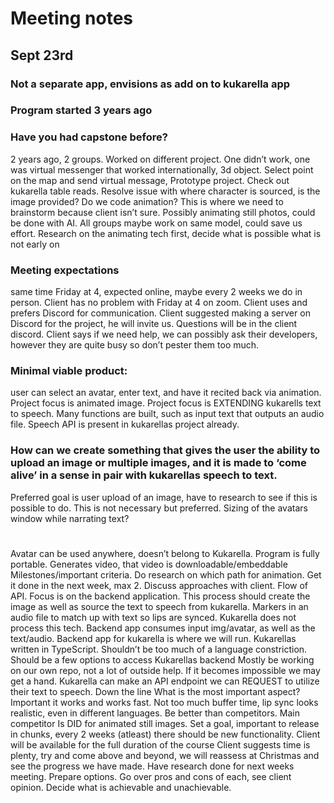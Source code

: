 # Meeting notes
## Sept 23rd

### Not a separate app, envisions as add on to kukarella app
### Program started 3 years ago
### Have you had capstone before?
2 years ago, 2 groups. Worked on different project. One didn’t work, one was virtual messenger that worked internationally, 3d object. Select point on the map and send virtual message, Prototype project. Check out kukarella table reads. Resolve issue with where character is sourced, is the image provided? Do we code animation? This is where we need to brainstorm because client isn’t sure. Possibly animating still photos, could be done with AI. All groups maybe work on same model, could save us effort. Research on the animating tech first, decide what is possible what is not early on
### Meeting expectations
same time Friday at 4, expected online, maybe every 2 weeks we do in person. Client has no problem with Friday at 4 on zoom. Client uses and prefers Discord for communication. Client suggested making a server on Discord for the project, he will invite us. Questions will be in the client discord. Client says if we need help, we can possibly ask their developers, however they are quite busy so don’t pester them too much.
### Minimal viable product: 
user can select an avatar, enter text, and have it recited back via animation. Project focus is animated image. Project focus is EXTENDING kukarells text to speech. Many functions are built, such as input text that outputs an audio file. Speech API is present in kukarellas project already.
### How can we create something that gives the user the ability to upload an image or multiple images, and it is made to ‘come alive’ in a sense in pair with kukarellas speech to text.
Preferred goal is user upload of an image, have to research to see if this is possible to do. This is not necessary but preferred.
Sizing of the avatars window while narrating text?
#
Avatar can be used anywhere, doesn’t belong to Kukarella.
Program is fully portable. Generates video, that video is downloadable/embeddable
Milestones/important criteria. Do research on which path for animation. Get it done in the next week, max 2. Discuss approaches with client.
Flow of API. Focus is on the backend application. This process should create the image as well as source the text to speech from kukarella. 
Markers in an audio file to match up with text so lips are synced. Kukarella does not process this tech.
Backend app consumes input img/avatar, as well as the text/audio.
Backend app for kukarella is where we will run. Kukarellas written in TypeScript.
Shouldn’t be too much of a language constriction. Should be a few options to access Kukarellas backend
Mostly be working on our own repo, not a lot of outside help. If it becomes impossible we may get a hand.
Kukarella can make an API endpoint we can REQUEST to utilize their text to speech. Down the line
What is the most important aspect? Important it works and works fast. Not too much buffer time, lip sync looks realistic, even in different languages. Be better than competitors. Main competitor Is DID for animated still images. 
Set a goal, important to release in chunks, every 2 weeks (atleast) there should be new functionality.
Client will be available for the full duration of the course
Client suggests time is plenty, try and come above and beyond, we will reassess at Christmas and see the progress we have made.
Have research done for next weeks meeting. Prepare options. Go over pros and cons of each, see client opinion. Decide what is achievable and unachievable.

